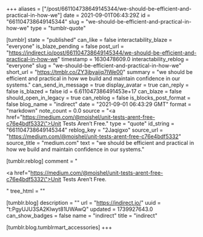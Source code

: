 +++
aliases = ["/post/661104738649145344/we-should-be-efficient-and-practical-in-how-we"]
date = 2021-09-01T06:43:29Z
id = "661104738649145344"
slug = "we-should-be-efficient-and-practical-in-how-we"
type = "tumblr-quote"

[tumblr]
state = "published"
can_like = false
interactability_blaze = "everyone"
is_blaze_pending = false
post_url = "https://indirect.io/post/661104738649145344/we-should-be-efficient-and-practical-in-how-we"
timestamp = 1630478609.0
interactability_reblog = "everyone"
slug = "we-should-be-efficient-and-practical-in-how-we"
short_url = "https://tmblr.co/ZY3jbyaijq7IWe00"
summary = "we should be efficient and practical in how we build and maintain confidence in our systems."
can_send_in_message = true
display_avatar = true
can_reply = false
is_blazed = false
id = 6.611047386491453e+17
can_blaze = false
should_open_in_legacy = true
can_reblog = false
is_blocks_post_format = false
blog_name = "indirect"
date = "2021-09-01 06:43:29 GMT"
format = "markdown"
note_count = 0.0
source = "<a href=\"https://medium.com/@moishel/unit-tests-arent-free-c76e4bdf5332\">Unit Tests Aren’t Free.</a>"
type = "quote"
id_string = "661104738649145344"
reblog_key = "2Jaqigxo"
source_url = "https://medium.com/@moishel/unit-tests-arent-free-c76e4bdf5332"
source_title = "medium.com"
text = "we should be efficient and practical in how we build and maintain confidence in our systems."

[tumblr.reblog]
comment = "<p><a href=\"https://medium.com/@moishel/unit-tests-arent-free-c76e4bdf5332\">Unit Tests Aren’t Free.</a></p>"
tree_html = ""

[tumblr.blog]
description = ""
url = "https://indirect.io/"
uuid = "t:PgyUJU3SA2Klwyt81UWAwQ"
updated = 1739927643.0
can_show_badges = false
name = "indirect"
title = "indirect"

[tumblr.blog.tumblrmart_accessories]
+++
